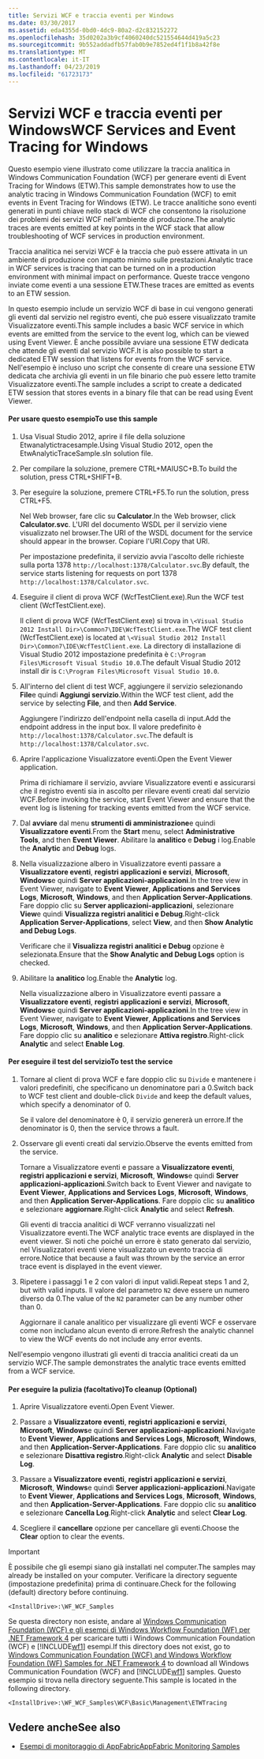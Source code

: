 ```yaml
---
title: Servizi WCF e traccia eventi per Windows
ms.date: 03/30/2017
ms.assetid: eda4355d-0bd0-4dc9-80a2-d2c832152272
ms.openlocfilehash: 35d0202a3b9cf4060240dc521554644d419a5c23
ms.sourcegitcommit: 9b552addadfb57fab0b9e7852ed4f1f1b8a42f8e
ms.translationtype: MT
ms.contentlocale: it-IT
ms.lasthandoff: 04/23/2019
ms.locfileid: "61723173"
---
```

# <a name="wcf-services-and-event-tracing-for-windows"></a><span data-ttu-id="1083f-102">Servizi WCF e traccia eventi per Windows</span><span class="sxs-lookup"><span data-stu-id="1083f-102">WCF Services and Event Tracing for Windows</span></span>
<span data-ttu-id="1083f-103">Questo esempio viene illustrato come utilizzare la traccia analitica in Windows Communication Foundation (WCF) per generare eventi di Event Tracing for Windows (ETW).</span><span class="sxs-lookup"><span data-stu-id="1083f-103">This sample demonstrates how to use the analytic tracing in Windows Communication Foundation (WCF) to emit events in Event Tracing for Windows (ETW).</span></span> <span data-ttu-id="1083f-104">Le tracce analitiche sono eventi generati in punti chiave nello stack di WCF che consentono la risoluzione dei problemi dei servizi WCF nell'ambiente di produzione.</span><span class="sxs-lookup"><span data-stu-id="1083f-104">The analytic traces are events emitted at key points in the WCF stack that allow troubleshooting of WCF services in production environment.</span></span>

 <span data-ttu-id="1083f-105">Traccia analitica nei servizi WCF è la traccia che può essere attivata in un ambiente di produzione con impatto minimo sulle prestazioni.</span><span class="sxs-lookup"><span data-stu-id="1083f-105">Analytic trace in WCF services is tracing that can be turned on in a production environment with minimal impact on performance.</span></span> <span data-ttu-id="1083f-106">Queste tracce vengono inviate come eventi a una sessione ETW.</span><span class="sxs-lookup"><span data-stu-id="1083f-106">These traces are emitted as events to an ETW session.</span></span>

 <span data-ttu-id="1083f-107">In questo esempio include un servizio WCF di base in cui vengono generati gli eventi dal servizio nel registro eventi, che può essere visualizzato tramite Visualizzatore eventi.</span><span class="sxs-lookup"><span data-stu-id="1083f-107">This sample includes a basic WCF service in which events are emitted from the service to the event log, which can be viewed using Event Viewer.</span></span> <span data-ttu-id="1083f-108">È anche possibile avviare una sessione ETW dedicata che attende gli eventi dal servizio WCF.</span><span class="sxs-lookup"><span data-stu-id="1083f-108">It is also possible to start a dedicated ETW session that listens for events from the WCF service.</span></span> <span data-ttu-id="1083f-109">Nell'esempio è incluso uno script che consente di creare una sessione ETW dedicata che archivia gli eventi in un file binario che può essere letto tramite Visualizzatore eventi.</span><span class="sxs-lookup"><span data-stu-id="1083f-109">The sample includes a script to create a dedicated ETW session that stores events in a binary file that can be read using Event Viewer.</span></span>

#### <a name="to-use-this-sample"></a><span data-ttu-id="1083f-110">Per usare questo esempio</span><span class="sxs-lookup"><span data-stu-id="1083f-110">To use this sample</span></span>

1. <span data-ttu-id="1083f-111">Usa Visual Studio 2012, aprire il file della soluzione Etwanalytictracesample.</span><span class="sxs-lookup"><span data-stu-id="1083f-111">Using Visual Studio 2012, open the EtwAnalyticTraceSample.sln solution file.</span></span>

2. <span data-ttu-id="1083f-112">Per compilare la soluzione, premere CTRL+MAIUSC+B.</span><span class="sxs-lookup"><span data-stu-id="1083f-112">To build the solution, press CTRL+SHIFT+B.</span></span>

3. <span data-ttu-id="1083f-113">Per eseguire la soluzione, premere CTRL+F5.</span><span class="sxs-lookup"><span data-stu-id="1083f-113">To run the solution, press CTRL+F5.</span></span>

     <span data-ttu-id="1083f-114">Nel Web browser, fare clic su **Calculator**.</span><span class="sxs-lookup"><span data-stu-id="1083f-114">In the Web browser, click **Calculator.svc**.</span></span> <span data-ttu-id="1083f-115">L'URI del documento WSDL per il servizio viene visualizzato nel browser.</span><span class="sxs-lookup"><span data-stu-id="1083f-115">The URI of the WSDL document for the service should appear in the browser.</span></span> <span data-ttu-id="1083f-116">Copiare l'URI.</span><span class="sxs-lookup"><span data-stu-id="1083f-116">Copy that URI.</span></span>

     <span data-ttu-id="1083f-117">Per impostazione predefinita, il servizio avvia l'ascolto delle richieste sulla porta 1378 `http://localhost:1378/Calculator.svc`.</span><span class="sxs-lookup"><span data-stu-id="1083f-117">By default, the service starts listening for requests on port 1378 `http://localhost:1378/Calculator.svc`.</span></span>

4. <span data-ttu-id="1083f-118">Eseguire il client di prova WCF (WcfTestClient.exe).</span><span class="sxs-lookup"><span data-stu-id="1083f-118">Run the WCF test client (WcfTestClient.exe).</span></span>

     <span data-ttu-id="1083f-119">Il client di prova WCF (WcfTestClient.exe) si trova in `\<Visual Studio 2012 Install Dir>\Common7\IDE\WcfTestClient.exe`.</span><span class="sxs-lookup"><span data-stu-id="1083f-119">The WCF test client (WcfTestClient.exe) is located at `\<Visual Studio 2012 Install Dir>\Common7\IDE\WcfTestClient.exe`.</span></span>  <span data-ttu-id="1083f-120">La directory di installazione di Visual Studio 2012 impostazione predefinita è `C:\Program Files\Microsoft Visual Studio 10.0`.</span><span class="sxs-lookup"><span data-stu-id="1083f-120">The default Visual Studio 2012 install dir is `C:\Program Files\Microsoft Visual Studio 10.0`.</span></span>

5. <span data-ttu-id="1083f-121">All'interno del client di test WCF, aggiungere il servizio selezionando **File**e quindi **Aggiungi servizio**.</span><span class="sxs-lookup"><span data-stu-id="1083f-121">Within the WCF test client, add the service by selecting **File**, and then **Add Service**.</span></span>

     <span data-ttu-id="1083f-122">Aggiungere l'indirizzo dell'endpoint nella casella di input.</span><span class="sxs-lookup"><span data-stu-id="1083f-122">Add the endpoint address in the input box.</span></span> <span data-ttu-id="1083f-123">Il valore predefinito è `http://localhost:1378/Calculator.svc`.</span><span class="sxs-lookup"><span data-stu-id="1083f-123">The default is `http://localhost:1378/Calculator.svc`.</span></span>

6. <span data-ttu-id="1083f-124">Aprire l'applicazione Visualizzatore eventi.</span><span class="sxs-lookup"><span data-stu-id="1083f-124">Open the Event Viewer application.</span></span>

     <span data-ttu-id="1083f-125">Prima di richiamare il servizio, avviare Visualizzatore eventi e assicurarsi che il registro eventi sia in ascolto per rilevare eventi creati dal servizio WCF.</span><span class="sxs-lookup"><span data-stu-id="1083f-125">Before invoking the service, start Event Viewer and ensure that the event log is listening for tracking events emitted from the WCF service.</span></span>

7. <span data-ttu-id="1083f-126">Dal **avviare** dal menu **strumenti di amministrazione**e quindi **Visualizzatore eventi**.</span><span class="sxs-lookup"><span data-stu-id="1083f-126">From the **Start** menu, select **Administrative Tools**, and then **Event Viewer**.</span></span>  <span data-ttu-id="1083f-127">Abilitare la **analitico** e **Debug** i log.</span><span class="sxs-lookup"><span data-stu-id="1083f-127">Enable the **Analytic** and **Debug** logs.</span></span>

8. <span data-ttu-id="1083f-128">Nella visualizzazione albero in Visualizzatore eventi passare a **Visualizzatore eventi**, **registri applicazioni e servizi**, **Microsoft**, **Windows**e quindi **Server applicazioni-applicazioni**.</span><span class="sxs-lookup"><span data-stu-id="1083f-128">In the tree view in Event Viewer, navigate to **Event Viewer**, **Applications and Services Logs**, **Microsoft**, **Windows**, and then **Application Server-Applications**.</span></span> <span data-ttu-id="1083f-129">Fare doppio clic su **Server applicazioni-applicazioni**, selezionare **View**e quindi **Visualizza registri analitici e Debug**.</span><span class="sxs-lookup"><span data-stu-id="1083f-129">Right-click **Application Server-Applications**, select **View**, and then **Show Analytic and Debug Logs**.</span></span>

     <span data-ttu-id="1083f-130">Verificare che il **Visualizza registri analitici e Debug** opzione è selezionata.</span><span class="sxs-lookup"><span data-stu-id="1083f-130">Ensure that the **Show Analytic and Debug Logs** option is checked.</span></span>

9. <span data-ttu-id="1083f-131">Abilitare la **analitico** log.</span><span class="sxs-lookup"><span data-stu-id="1083f-131">Enable the **Analytic** log.</span></span>

     <span data-ttu-id="1083f-132">Nella visualizzazione albero in Visualizzatore eventi passare a **Visualizzatore eventi**, **registri applicazioni e servizi**, **Microsoft**, **Windows**e quindi **Server applicazioni-applicazioni**.</span><span class="sxs-lookup"><span data-stu-id="1083f-132">In the tree view in Event Viewer, navigate to **Event Viewer**, **Applications and Services Logs**, **Microsoft**, **Windows**, and then **Application Server-Applications**.</span></span> <span data-ttu-id="1083f-133">Fare doppio clic su **analitico** e selezionare **Attiva registro**.</span><span class="sxs-lookup"><span data-stu-id="1083f-133">Right-click **Analytic** and select **Enable Log**.</span></span>

#### <a name="to-test-the-service"></a><span data-ttu-id="1083f-134">Per eseguire il test del servizio</span><span class="sxs-lookup"><span data-stu-id="1083f-134">To test the service</span></span>

1. <span data-ttu-id="1083f-135">Tornare al client di prova WCF e fare doppio clic su `Divide` e mantenere i valori predefiniti, che specificano un denominatore pari a 0.</span><span class="sxs-lookup"><span data-stu-id="1083f-135">Switch back to WCF test client and double-click `Divide` and keep the default values, which specify a denominator of 0.</span></span>

     <span data-ttu-id="1083f-136">Se il valore del denominatore è 0, il servizio genererà un errore.</span><span class="sxs-lookup"><span data-stu-id="1083f-136">If the denominator is 0, then the service throws a fault.</span></span>

2. <span data-ttu-id="1083f-137">Osservare gli eventi creati dal servizio.</span><span class="sxs-lookup"><span data-stu-id="1083f-137">Observe the events emitted from the service.</span></span>

     <span data-ttu-id="1083f-138">Tornare a Visualizzatore eventi e passare a **Visualizzatore eventi**, **registri applicazioni e servizi**, **Microsoft**, **Windows**e quindi **Server applicazioni-applicazioni**.</span><span class="sxs-lookup"><span data-stu-id="1083f-138">Switch back to Event Viewer and navigate to **Event Viewer**, **Applications and Services Logs**, **Microsoft**, **Windows**, and then **Application Server-Applications**.</span></span> <span data-ttu-id="1083f-139">Fare doppio clic su **analitico** e selezionare **aggiornare**.</span><span class="sxs-lookup"><span data-stu-id="1083f-139">Right-click **Analytic** and select **Refresh**.</span></span>

     <span data-ttu-id="1083f-140">Gli eventi di traccia analitici di WCF verranno visualizzati nel Visualizzatore eventi.</span><span class="sxs-lookup"><span data-stu-id="1083f-140">The WCF analytic trace events are displayed in the event viewer.</span></span> <span data-ttu-id="1083f-141">Si noti che poiché un errore è stato generato dal servizio, nel Visualizzatori eventi viene visualizzato un evento traccia di errore.</span><span class="sxs-lookup"><span data-stu-id="1083f-141">Notice that because a fault was thrown by the service an error trace event is displayed in the event viewer.</span></span>

3. <span data-ttu-id="1083f-142">Ripetere i passaggi 1 e 2 con valori di input validi.</span><span class="sxs-lookup"><span data-stu-id="1083f-142">Repeat steps 1 and 2, but with valid inputs.</span></span> <span data-ttu-id="1083f-143">Il valore del parametro `N2` deve essere un numero diverso da 0.</span><span class="sxs-lookup"><span data-stu-id="1083f-143">The value of the `N2` parameter can be any number other than 0.</span></span>

     <span data-ttu-id="1083f-144">Aggiornare il canale analitico per visualizzare gli eventi WCF e osservare come non includano alcun evento di errore.</span><span class="sxs-lookup"><span data-stu-id="1083f-144">Refresh the analytic channel to view the WCF events do not include any error events.</span></span>

 <span data-ttu-id="1083f-145">Nell'esempio vengono illustrati gli eventi di traccia analitici creati da un servizio WCF.</span><span class="sxs-lookup"><span data-stu-id="1083f-145">The sample demonstrates the analytic trace events emitted from a WCF service.</span></span>

#### <a name="to-cleanup-optional"></a><span data-ttu-id="1083f-146">Per eseguire la pulizia (facoltativo)</span><span class="sxs-lookup"><span data-stu-id="1083f-146">To cleanup (Optional)</span></span>

1. <span data-ttu-id="1083f-147">Aprire Visualizzatore eventi.</span><span class="sxs-lookup"><span data-stu-id="1083f-147">Open Event Viewer.</span></span>

2. <span data-ttu-id="1083f-148">Passare a **Visualizzatore eventi**, **registri applicazioni e servizi**, **Microsoft**, **Windows**e quindi  **Server applicazioni-applicazioni**.</span><span class="sxs-lookup"><span data-stu-id="1083f-148">Navigate to **Event Viewer**, **Applications and Services Logs**, **Microsoft**, **Windows**, and then **Application-Server-Applications**.</span></span> <span data-ttu-id="1083f-149">Fare doppio clic su **analitico** e selezionare **Disattiva registro**.</span><span class="sxs-lookup"><span data-stu-id="1083f-149">Right-click **Analytic** and select **Disable Log**.</span></span>

3. <span data-ttu-id="1083f-150">Passare a **Visualizzatore eventi**, **registri applicazioni e servizi**, **Microsoft**, **Windows**e quindi  **Server applicazioni-applicazioni**.</span><span class="sxs-lookup"><span data-stu-id="1083f-150">Navigate to **Event Viewer**, **Applications and Services Logs**, **Microsoft**, **Windows**, and then **Application-Server-Applications**.</span></span> <span data-ttu-id="1083f-151">Fare doppio clic su **analitico** e selezionare **Cancella Log**.</span><span class="sxs-lookup"><span data-stu-id="1083f-151">Right-click **Analytic** and select **Clear Log**.</span></span>

4. <span data-ttu-id="1083f-152">Scegliere il **cancellare** opzione per cancellare gli eventi.</span><span class="sxs-lookup"><span data-stu-id="1083f-152">Choose the **Clear** option to clear the events.</span></span>

> [!IMPORTANT]
>  <span data-ttu-id="1083f-153">È possibile che gli esempi siano già installati nel computer.</span><span class="sxs-lookup"><span data-stu-id="1083f-153">The samples may already be installed on your computer.</span></span> <span data-ttu-id="1083f-154">Verificare la directory seguente (impostazione predefinita) prima di continuare.</span><span class="sxs-lookup"><span data-stu-id="1083f-154">Check for the following (default) directory before continuing.</span></span>  
>   
>  `<InstallDrive>:\WF_WCF_Samples`  
>   
>  <span data-ttu-id="1083f-155">Se questa directory non esiste, andare al [Windows Communication Foundation (WCF) e gli esempi di Windows Workflow Foundation (WF) per .NET Framework 4](https://go.microsoft.com/fwlink/?LinkId=150780) per scaricare tutti i Windows Communication Foundation (WCF) e [!INCLUDE[wf1](../../../../includes/wf1-md.md)] esempi.</span><span class="sxs-lookup"><span data-stu-id="1083f-155">If this directory does not exist, go to [Windows Communication Foundation (WCF) and Windows Workflow Foundation (WF) Samples for .NET Framework 4](https://go.microsoft.com/fwlink/?LinkId=150780) to download all Windows Communication Foundation (WCF) and [!INCLUDE[wf1](../../../../includes/wf1-md.md)] samples.</span></span> <span data-ttu-id="1083f-156">Questo esempio si trova nella directory seguente.</span><span class="sxs-lookup"><span data-stu-id="1083f-156">This sample is located in the following directory.</span></span>  
>   
>  `<InstallDrive>:\WF_WCF_Samples\WCF\Basic\Management\ETWTracing`  
  
## <a name="see-also"></a><span data-ttu-id="1083f-157">Vedere anche</span><span class="sxs-lookup"><span data-stu-id="1083f-157">See also</span></span>

- [<span data-ttu-id="1083f-158">Esempi di monitoraggio di AppFabric</span><span class="sxs-lookup"><span data-stu-id="1083f-158">AppFabric Monitoring Samples</span></span>](https://go.microsoft.com/fwlink/?LinkId=193959)
